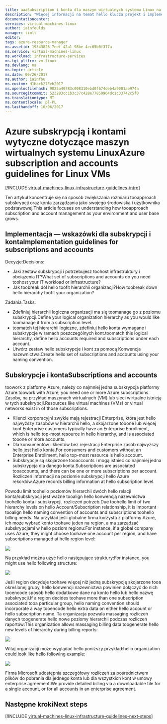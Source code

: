 ```yaml
---
title: aaaSubscription i konta dla maszyn wirtualnych systemu Linux na platformie Azure | Dokumentacja firmy Microsoft
description: "Więcej informacji na temat hello klucza projekt i implementację wytyczne dotyczące subskrypcji oraz konta na platformie Azure."
documentationcenter: 
services: virtual-machines-linux
author: iainfoulds
manager: timlt
editor: 
tags: azure-resource-manager
ms.assetid: 19343826-7eef-42a1-98be-4ec65b0f377a
ms.service: virtual-machines-linux
ms.workload: infrastructure-services
ms.tgt_pltfrm: vm-linux
ms.devlang: na
ms.topic: article
ms.date: 06/26/2017
ms.author: iainfou
ms.custom: H1Hack27Feb2017
ms.openlocfilehash: 9025a40783c008310ebd0f674deb4a9001ae974a
ms.sourcegitcommit: 523283cc1b3c37c428e77850964dc1c33742c5f0
ms.translationtype: MT
ms.contentlocale: pl-PL
ms.lasthandoff: 10/06/2017
---
```

# <a name="azure-subscription-and-accounts-guidelines-for-linux-vms"></a><span data-ttu-id="8a75e-103">Azure subskrypcją i kontami wytyczne dotyczące maszyn wirtualnych systemu Linux</span><span class="sxs-lookup"><span data-stu-id="8a75e-103">Azure subscription and accounts guidelines for Linux VMs</span></span>

[!INCLUDE [virtual-machines-linux-infrastructure-guidelines-intro](../../../includes/virtual-machines-linux-infrastructure-guidelines-intro.md)]

<span data-ttu-id="8a75e-104">Ten artykuł koncentruje się na sposób zwiększania rozmiaru tooapproach subskrypcji oraz konta zarządzania jako swojego środowiska i użytkownika podstawowej.</span><span class="sxs-lookup"><span data-stu-id="8a75e-104">This article focuses on understanding how tooapproach subscription and account management as your environment and user base grows.</span></span>

## <a name="implementation-guidelines-for-subscriptions-and-accounts"></a><span data-ttu-id="8a75e-105">Implementacja — wskazówki dla subskrypcji i konta</span><span class="sxs-lookup"><span data-stu-id="8a75e-105">Implementation guidelines for subscriptions and accounts</span></span>
<span data-ttu-id="8a75e-106">Decyzje:</span><span class="sxs-lookup"><span data-stu-id="8a75e-106">Decisions:</span></span>

* <span data-ttu-id="8a75e-107">Jaki zestaw subskrypcji i potrzebujesz toohost infrastruktury i obciążenia IT?</span><span class="sxs-lookup"><span data-stu-id="8a75e-107">What set of subscriptions and accounts do you need toohost your IT workload or infrastructure?</span></span>
* <span data-ttu-id="8a75e-108">Jak toobreak dół hello toofit hierarchii organizacji?</span><span class="sxs-lookup"><span data-stu-id="8a75e-108">How toobreak down hello hierarchy toofit your organization?</span></span>

<span data-ttu-id="8a75e-109">Zadania:</span><span class="sxs-lookup"><span data-stu-id="8a75e-109">Tasks:</span></span>

* <span data-ttu-id="8a75e-110">Zdefiniuj hierarchii logiczna organizacji ma się toomanage go z poziomu subskrypcji.</span><span class="sxs-lookup"><span data-stu-id="8a75e-110">Define your logical organization hierarchy as you would like toomanage it from a subscription level.</span></span>
* <span data-ttu-id="8a75e-111">toomatch tej hierarchii logiczne, zdefiniuj hello konta wymagane i subskrypcje w ramach poszczególnych kont.</span><span class="sxs-lookup"><span data-stu-id="8a75e-111">toomatch this logical hierarchy, define hello accounts required and subscriptions under each account.</span></span>
* <span data-ttu-id="8a75e-112">Utwórz zestaw hello subskrypcje i kont za pomocą Konwencja nazewnictwa.</span><span class="sxs-lookup"><span data-stu-id="8a75e-112">Create hello set of subscriptions and accounts using your naming convention.</span></span>

## <a name="subscriptions-and-accounts"></a><span data-ttu-id="8a75e-113">Subskrypcje i konta</span><span class="sxs-lookup"><span data-stu-id="8a75e-113">Subscriptions and accounts</span></span>
<span data-ttu-id="8a75e-114">toowork z platformy Azure, należy co najmniej jedna subskrypcja platformy Azure.</span><span class="sxs-lookup"><span data-stu-id="8a75e-114">toowork with Azure, you need one or more Azure subscriptions.</span></span> <span data-ttu-id="8a75e-115">Zasoby, na przykład maszynach wirtualnych (VM) lub sieci wirtualne istnieją w tych subskrypcji.</span><span class="sxs-lookup"><span data-stu-id="8a75e-115">Resources like virtual machines (VMs) or virtual networks exist in of those subscriptions.</span></span>

* <span data-ttu-id="8a75e-116">Klienci korporacyjni zwykle mają rejestracji Enterprise, która jest hello najwyższy zasobów w hierarchii hello, a skojarzone tooone lub więcej kont.</span><span class="sxs-lookup"><span data-stu-id="8a75e-116">Enterprise customers typically have an Enterprise Enrollment, which is hello top-most resource in hello hierarchy, and is associated tooone or more accounts.</span></span>
* <span data-ttu-id="8a75e-117">Dla konsumentów i klientów bez rejestracji Enterprise zasób najwyższy hello jest hello konta.</span><span class="sxs-lookup"><span data-stu-id="8a75e-117">For consumers and customers without an Enterprise Enrollment, hello top-most resource is hello account.</span></span>
* <span data-ttu-id="8a75e-118">Subskrypcje są skojarzone tooaccounts i mogą istnieć co najmniej jedna subskrypcja dla danego konta.</span><span class="sxs-lookup"><span data-stu-id="8a75e-118">Subscriptions are associated tooaccounts, and there can be one or more subscriptions per account.</span></span> <span data-ttu-id="8a75e-119">Rozliczeń informacji na poziomie subskrypcji hello Azure rekordów.</span><span class="sxs-lookup"><span data-stu-id="8a75e-119">Azure records billing information at hello subscription level.</span></span>

<span data-ttu-id="8a75e-120">Powodu limit toohello poziomów hierarchii dwóch hello relacji konta/subskrypcji jest ważne tooalign hello konwencją nazewnictwa toohello konta i subskrypcji, rozliczeń potrzeb.</span><span class="sxs-lookup"><span data-stu-id="8a75e-120">Due toohello limit of two hierarchy levels on hello Account/Subscription relationship, it is important tooalign hello naming convention of accounts and subscriptions toohello billing needs.</span></span> <span data-ttu-id="8a75e-121">Na przykład jeśli globalne firma korzysta z platformy Azure, ich może wybrać konto toohave jeden na region, a ma zarządzać subskrypcjami w hello poziom regionu:</span><span class="sxs-lookup"><span data-stu-id="8a75e-121">For instance, if a global company uses Azure, they might choose toohave one account per region, and have subscriptions managed at hello region level:</span></span>

![](media/virtual-machines-common-infrastructure-service-guidelines/sub01.png)

<span data-ttu-id="8a75e-122">Na przykład można użyć hello następujące struktury:</span><span class="sxs-lookup"><span data-stu-id="8a75e-122">For instance, you might use hello following structure:</span></span>

![](media/virtual-machines-common-infrastructure-service-guidelines/sub02.png)

<span data-ttu-id="8a75e-123">Jeśli region decyduje toohave więcej niż jedną subskrypcję skojarzone tooa określonej grupy, hello konwencji nazewnictwa powinien dołączyć do nich tooencode sposób hello dodatkowe dane na konto hello lub hello nazwę subskrypcji.</span><span class="sxs-lookup"><span data-stu-id="8a75e-123">If a region decides toohave more than one subscription associated tooa particular group, hello naming convention should incorporate a way tooencode hello extra data on either hello account or hello subscription name.</span></span> <span data-ttu-id="8a75e-124">Ta organizacja pozwala massaging rozliczeń danych toogenerate hello nowe poziomy hierarchii podczas rozliczeń raportów:</span><span class="sxs-lookup"><span data-stu-id="8a75e-124">This organization allows massaging billing data toogenerate hello new levels of hierarchy during billing reports:</span></span>

![](media/virtual-machines-common-infrastructure-service-guidelines/sub03.png)

<span data-ttu-id="8a75e-125">Witaj organizacji może wyglądać hello poniższy przykład:</span><span class="sxs-lookup"><span data-stu-id="8a75e-125">hello organization could look like hello following example:</span></span>

![](media/virtual-machines-common-infrastructure-service-guidelines/sub04.png)

<span data-ttu-id="8a75e-126">Firma Microsoft udostępnia szczegółowy rozliczeń za pośrednictwem plików do pobrania dla jednego konta lub dla wszystkich kont w umowy enterprise agreement.</span><span class="sxs-lookup"><span data-stu-id="8a75e-126">We provide detailed billing via a downloadable file for a single account, or for all accounts in an enterprise agreement.</span></span>

## <a name="next-steps"></a><span data-ttu-id="8a75e-127">Następne kroki</span><span class="sxs-lookup"><span data-stu-id="8a75e-127">Next steps</span></span>
[!INCLUDE [virtual-machines-linux-infrastructure-guidelines-next-steps](../../../includes/virtual-machines-linux-infrastructure-guidelines-next-steps.md)]

